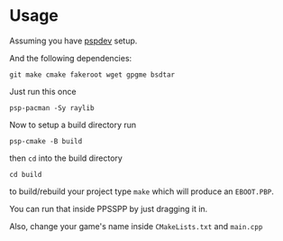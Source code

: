# Usage

Assuming you have [pspdev](https://github.com/pspdev/pspdev/?tab=readme-ov-file#up-and-running)
setup.



And the following dependencies:
```
git make cmake fakeroot wget gpgme bsdtar
```

Just run this once
```
psp-pacman -Sy raylib
```

Now to setup a build directory run
```
psp-cmake -B build
```

then `cd` into the build directory
```
cd build
```

to build/rebuild your project type `make` which will produce an `EBOOT.PBP`.


You can run that inside PPSSPP by just dragging it in.

Also,
change your game's name inside `CMakeLists.txt`
and `main.cpp`
